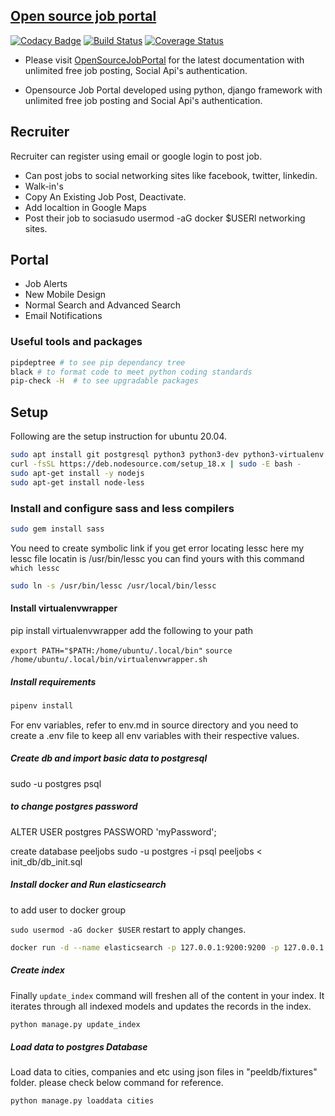 ## [Open source job portal](https://peeljobs.com)

[![Codacy Badge](https://api.codacy.com/project/badge/Grade/105a3bf03bec4cfbac70d7c30e574bea)](https://www.codacy.com/manual/ashwin/opensource-job-portal?utm_source=github.com&utm_medium=referral&utm_content=MicroPyramid/opensource-job-portal&utm_campaign=Badge_Grade)
[![Build Status](https://travis-ci.org/MicroPyramid/opensource-job-portal.svg?branch=master)](https://travis-ci.org/MicroPyramid/opensource-job-portal)
[![Coverage Status](https://coveralls.io/repos/github/MicroPyramid/opensource-job-portal/badge.svg?branch=master)](https://coveralls.io/github/MicroPyramid/opensource-job-portal?branch=master)

- Please visit [OpenSourceJobPortal](https://opensource-job-portal.readthedocs.io/en/latest/) for the latest documentation with unlimited free job posting, Social Api's authentication.

- Opensource Job Portal developed using python, django framework with unlimited free job posting and Social Api's authentication.

## Recruiter

Recruiter can register using email or google login to post job.

- Can post jobs to social networking sites like facebook, twitter, linkedin.
- Walk-in's
- Copy An Existing Job Post, Deactivate.
- Add localtion in Google Maps
- Post their job to sociasudo usermod -aG docker $USERl networking sites.

## Portal

- Job Alerts
- New Mobile Design
- Normal Search and Advanced Search
- Email Notifications

### Useful tools and packages

```sh
pipdeptree # to see pip dependancy tree
black # to format code to meet python coding standards
pip-check -H  # to see upgradable packages
```

## Setup

Following are the setup instruction for ubuntu 20.04.

```bash
sudo apt install git postgresql python3 python3-dev python3-virtualenv build-essential ruby ruby-dev gem redis-server memcached redis-tools -y
curl -fsSL https://deb.nodesource.com/setup_18.x | sudo -E bash -
sudo apt-get install -y nodejs
sudo apt-get install node-less
```

### Install and configure sass and less compilers

```bash
sudo gem install sass
```

You need to create symbolic link if you get error locating lessc
here my lessc file locatin is /usr/bin/lessc
you can find yours with this command `which lessc`

```bash
sudo ln -s /usr/bin/lessc /usr/local/bin/lessc
```

#### Install virtualenvwrapper

pip install virtualenvwrapper
add the following to your path

```export PATH="$PATH:/home/ubuntu/.local/bin"```
```source /home/ubuntu/.local/bin/virtualenvwrapper.sh```

##### Install requirements

```bash
pipenv install
```

For env variables, refer to env.md in source directory and you need to create a .env file to keep all env variables with their respective values.

##### Create db and import basic data to postgresql

sudo -u postgres psql

##### to change postgres password

ALTER USER postgres PASSWORD 'myPassword';

create database peeljobs
sudo -u postgres -i psql peeljobs < init_db/db_init.sql

##### Install docker and Run elasticsearch

to add user to docker group

```sudo usermod -aG docker $USER```
restart to apply changes.

```bash
docker run -d --name elasticsearch -p 127.0.0.1:9200:9200 -p 127.0.0.1:9300:9300 -e "discovery.type=single-node" docker.elastic.co/elasticsearch/elasticsearch:7.17.6
```

##### Create index

Finally `update_index` command will freshen all of the content in your index. It iterates through all indexed models and updates the records in the index.

```bash
python manage.py update_index
```

##### Load data to postgres Database

Load data to cities, companies and etc using json files in "peeldb/fixtures" folder. please check below command for reference.

`python manage.py loaddata cities`
